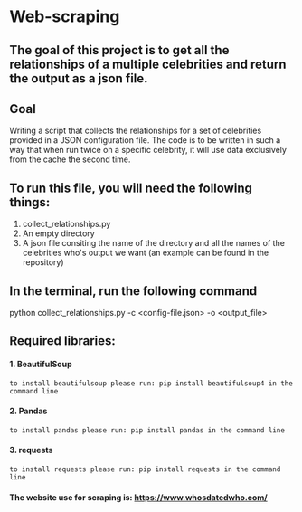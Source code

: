 # Web-scraping

## The goal of this project is to get all the relationships of a multiple celebrities and return the output as a json file. 

## Goal
Writing a script that collects the relationships for a set of celebrities provided in a JSON configuration file. The code is to be written in such a way that when run twice on a specific celebrity, it will use data exclusively from the cache the second time.

## To run this file, you will need the following things:
1. collect_relationships.py
2. An empty directory
3. A json file consiting the name of the directory and all the names of the celebrities who's output we want (an example can be found in the repository)


## In the terminal, run the following command

python collect_relationships.py -c <config-file.json> -o <output_file>

## Required libraries:
#### 1. BeautifulSoup
    to install beautifulsoup please run: pip install beautifulsoup4 in the command line
    
#### 2. Pandas
    to install pandas please run: pip install pandas in the command line
    
#### 3. requests
    to install requests please run: pip install requests in the command line
    

#### The website use for scraping is: https://www.whosdatedwho.com/
        
